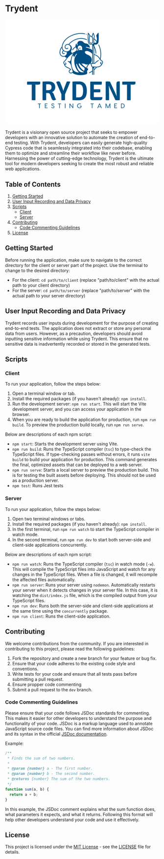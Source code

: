 # Trydent

  ![Banner](/client/assets/trydent-banner.png)


Trydent is a visionary open source project that seeks to empower developers with an innovative solution to automate the creation of end-to-end testing. With Trydent, developers can easily generate high-quality Cypress code that is seamlessly integrated into their codebase, enabling them to optimize and streamline their workflow like never before. Harnessing the power of cutting-edge technology, Trydent is the ultimate tool for modern developers seeking to create the most robust and reliable web applications.



## Table of Contents
1. [Getting Started](#getting-started)
1. [User Input Recording and Data Privacy](#user-input-recording-and-data-privacy)
1. [Scripts](#scripts)
    - [Client](#client)
    - [Server](#server)
1. [Contributing](#contributing)
    - [Code Commenting Guidelines](#code-commenting-guidelines)
1. [License](#license)



## Getting Started
Before running the application, make sure to navigate to the correct directory for the client or server part of the project. Use the terminal to change to the desired directory:

- For the client: `cd path/to/client` (replace "path/to/client" with the actual path to your client directory)
- For the server: `cd path/to/server` (replace "path/to/server" with the actual path to your server directory)



## User Input Recording and Data Privacy
Trydent records user inputs during development for the purpose of creating end-to-end tests. The application does not extract or store any personal data from users. However, as a precaution, developers should avoid inputting sensitive information while using Trydent. This ensure that no sensitive data is inadvertently recorded or stored in the generated tests.



## Scripts
### Client
To run your application, follow the steps below:

1. Open a terminal window or tab.
2. Install the required packages (if you haven't already): `npm install`.
3. Run the development server: `npm run start`. This will start the Vite development server, and you can access your application in the browser.
4. When you are ready to build the application for production, run `npm run build`. To preview the production build locally, run `npm run serve`.

Below are descriptions of each npm script:

- `npm start`: Starts the development server using Vite.
- `npm run build`: Runs the TypeScript compiler (`tsc`) to type-check the TypeScript files. If type-checking passes without errors, it runs `vite build` to build your application for production. This command generates the final, optimized assets that can be deployed to a web server.
- `npm run serve`: Starts a local server to preview the production build. This is for testing the built assets before deploying. This should not be used as a production server.
- `npm test`: Runs Jest tests

### Server
To run your application, follow the steps below:

1. Open two terminal windows or tabs.
2. Install the required packages (if you haven't already): `npm install`.
3. In the first terminal, run `npm run watch` to start the TypeScript compiler in watch mode.
4. In the second terminal, run `npm run dev` to start both server-side and client-side applications concurrently.

Below are descriptions of each npm script:

- `npm run watch`: Runs the TypeScript compiler (`tsc`) in watch mode (`-w`). This will compile the TypeScript files into JavaScript and watch for any changes in the TypeScript files. When a file is changed, it will recompile the affected files automatically.
- `npm run server`: Runs your server using `nodemon`. Automatically restarts your server when it detects changes in your server file. In this case, it is watching the `dist/index.js` file, which is the compiled output from your TypeScript files.
- `npm run dev`: Runs both the server-side and client-side applications at the same time using the `concurrently` package.
- `npm run client`: Runs the client-side application.



## Contributing
We welcome contributions from the community. If you are interested in contributing to this project, please read the following guidelines:

1. Fork the repository and create a new branch for your feature or bug fix.
2. Ensure that your code adheres to the existing code style and conventions.
3. Write tests for your code and ensure that all tests pass before submitting a pull request.
4. Ensure propper code commenting
5. Submit a pull request to the `dev` branch.

### Code Commenting Guidelines
Please ensure that your code follows JSDoc standards for commenting. This makes it easier for other developers to understand the purpose and functionality of your code. JSDoc is a markup language used to annotate JavaScript source code files. You can find more information about JSDoc and its syntax in the official [JSDoc documentation](https://jsdoc.app/).

Example:
```js
/**
 * Finds the sum of two numbers.
 * 
 * @param {number} a - The first number.
 * @param {number} b - The second number.
 * @returns {number} The sum of the two numbers.
 */
function sum(a, b) {
  return a + b;
}
```
In this example, the JSDoc comment explains what the sum function does, what parameters it expects, and what it returns. Following this format will help other developers understand your code and use it effectively.



## License
This project is licensed under the [MIT License](https://opensource.org/license/mit/) - see the [LICENSE](/LICENSE) file for details.

